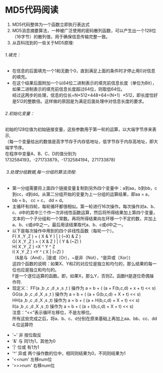 # MD5代码阅读

1. MD5代码整体为一个函数立即执行表达式
2. MD5消息摘要算法，一种被广泛使用的密码散列函数，可以产生出一个128位（16字节）的散列值，用于确保信息传输完整一致。
3. 从百科找到的一些关于MD5原理:  
  ###### 1.填充：   
   * 在信息的后面填充一个1和无数个0，直到满足上面的条件时才停止用0对信息的填充。  
   * 在这个结果后面附加一个以64位二进制表示的填充前信息长度（单位为Bit），如果二进制表示的填充前信息长度超过64位，则取低64位。  
经过这两步的处理，信息的位长=N*512+448+64=(N+1）*512，即长度恰好是512的整数倍。这样做的原因是为满足后面处理中对信息长度的要求。  

  ###### 2.初始化变量：
  初始的128位值为初始链接变量，这些参数用于第一轮的运算，以大端字节序来表示,  
      （每一个变量给出的数值是高字节存于内存低地址，低字节存于内存高地址，即大端字节序。  
      在程序中变量A、B、C、D的值分别为1732584193，-271733879，-1732584194，271733878)  
######  3.处理分组数据,每一分组的算法流程:  
   * 第一分组需要将上面四个链接变量复制到另外四个变量中：a到aa，b到bb，c到cc，d到dd。从第二分组开始的变量为上一分组的运算结果，即aa = a， bb = b， cc = c， dd = d。  
   * 主循环有四轮，每轮循环都很相似。第一轮进行16次操作。每次操作对a、b、c、d中的其中三个作一次非线性函数运算，然后将所得结果加上第四个变量，文本的一个子分组和一个常数。再将所得结果向左环移一个不定的数，并加上a、b、c或d中之一。最后用该结果取代a、b、c或d中之一。  
   * 以下是每次操作中用到的四个非线性函数（每轮一个）。  
      F( X ,Y ,Z ) = ( X & Y ) | ( (~X) & Z )  
      G( X ,Y ,Z ) = ( X & Z ) | ( Y & (~Z) )  
      H( X ,Y ,Z ) =X ^ Y ^ Z  
      I( X ,Y ,Z ) =Y ^ ( X | (~Z) )  
     （&是与（And），|是或（Or），~是非（Not），^是异或（Xor）)  
      这四个函数的说明：如果X、Y和Z的对应位是独立和均匀的，那么结果的每一位也应是独立和均匀的。  
      F是一个逐位运算的函数。即，如果X，那么Y，否则Z。函数H是逐位奇偶操作符.  
   * 现定义：
      FF(a ,b ,c ,d ,x ,s ,t ) 操作为 a = b + ( (a + F(b,c,d) + x + t) << s)  
      GG(a ,b ,c ,d ,X ,s ,t ) 操作为 a = b + ( (a + G(b,c,d) + X + t) << s)  
      HH(a ,b ,c ,d ,X ,s ,t) 操作为 a = b + ( (a + H(b,c,d) + X + t) << s)  
      II(a ,b ,c ,d ,X ,s ,t) 操作为 a = b + ( (a + I(b,c,d) + X + t) << s)  
      注意：“<<”表示循环左移位，不是左移位。  
      所有这些完成之后，将a、b、c、d分别在原来基础上再加上aa、bb、cc、dd  
4.位运算符  
+ '~'  非 按位取反  
+ '&'  与 同1为1，其他为0  
+ '|'  位或 有1为1  
+ '^'  异或 两个操作数的位中，相同则结果为0，不同则结果为1  
+ '<<num'   左移num位  
+ '>>>num'  右移num位  




